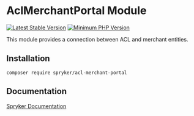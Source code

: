 # AclMerchantPortal Module
[![Latest Stable Version](https://poser.pugx.org/spryker/acl-merchant-portal/v/stable.svg)](https://packagist.org/packages/spryker/acl-merchant-portal)
[![Minimum PHP Version](https://img.shields.io/badge/php-%3E%3D%207.4-8892BF.svg)](https://php.net/)

This module provides a connection between ACL and merchant entities.

## Installation

```
composer require spryker/acl-merchant-portal
```

## Documentation

[Spryker Documentation](https://academy.spryker.com/developing_with_spryker/module_guide/modules.html)
